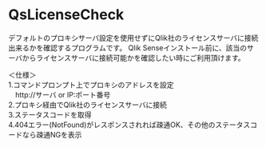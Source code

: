 # QsLicenseCheck

デフォルトのプロキシサーバ設定を使用せずにQlik社のライセンスサーバに接続出来るかを確認するプログラムです。
Qlik Senseインストール前に、該当のサーバからライセンスサーバに接続可能かを確認したい時にご利用頂けます。

＜仕様＞<br>
1.コマンドプロンプト上でプロキシのアドレスを設定<br>
　http://サーバ or IP:ポート番号<br>
2.プロキシ経由でQlik社のライセンスサーバに接続<br>
3.ステータスコードを取得<br>
4.404エラー(NotFound)がレスポンスされれば疎通OK、その他のステータスコードなら疎通NGを表示<br>
